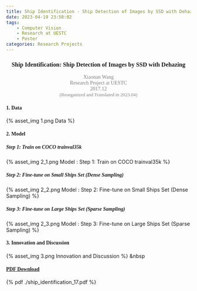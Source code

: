 ```yaml
---
title: Ship Identification - Ship Detection of Images by SSD with Dehazing
date: 2023-04-19 23:58:02
tags: 
    - Computer Vision
    - Research at UESTC
    - Poster
categories: Research Projects
---
```

### <center><font face="Times">Ship Identification: Ship Detection of Images by SSD with Dehazing</font></center>
<center><font face="Times" color=gray>Xiaonan Wang</font></center>
<center><font face="Times" color=gray>Research Project at UESTC</font></center>
<center><font face="Times" color=gray>2017.12</font></center>
<center><font face="Times" color=gray size=2>(Reorganized and Translated in 2023.04)</font></center>

#### <font face="Times">1. Data</font>

{% asset_img 1.png Data %}

#### <font face="Times">2. Model</font>

##### <font face="Times">Step 1: Train on COCO trainval35k</font>

{% asset_img 2_1.png Model : Step 1: Train on COCO trainval35k %}

##### <font face="Times">Step 2: Fine-tune on Small Ships Set (Dense Sampling)</font>

{% asset_img 2_2.png Model : Step 2: Fine-tune on Small Ships Set (Dense Sampling) %}

##### <font face="Times">Step 3: Fine-tune on Large Ships Set (Sparse Sampling)</font>

{% asset_img 2_3.png Model : Step 3: Fine-tune on Large Ships Set (Sparse Sampling) %}

#### <font face="Times">3. Innovation and Discussion</font>

{% asset_img 3.png Innovation and Discussion %} &nbsp

#### <font face="Times">[PDF Download](https://nicewang.github.io/niceproject/docs/ship_identification_17.pdf)</font>

{% pdf ./ship_identification_17.pdf %}